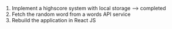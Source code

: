 1. Implement a highscore system with local storage --> completed
2. Fetch the random word from a words API service
3. Rebuild the application in React JS